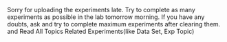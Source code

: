 Sorry for uploading the experiments late. 
Try to complete as many experiments as possible in the lab tomorrow morning. 
If you have any doubts, ask and try to complete maximum experiments after clearing them.
and Read All Topics Related Experiments(like  Data Set, Exp Topic)
